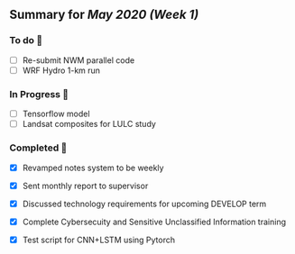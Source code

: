 ## Summary for *May 2020 (Week 1)* 
### To do :green_book: 
- [ ] Re-submit NWM parallel code
- [ ] WRF Hydro 1-km run
### In Progress :ledger: 
- [ ] Tensorflow model 
- [ ] Landsat composites for LULC study
### Completed :closed_book: 
- [x] Revamped notes system to be weekly
- [x] Sent monthly report to supervisor
- [x] Discussed technology requirements for upcoming DEVELOP term
- [x] Complete Cybersecuity and Sensitive Unclassified Information training
- [x] Test script for CNN+LSTM using Pytorch


